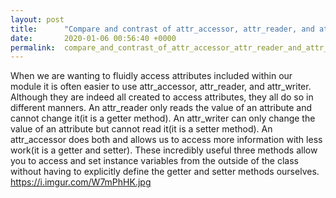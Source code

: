 ```yaml
---
layout: post
title:      "Compare and contrast of attr_accessor, attr_reader, and attr_writer"
date:       2020-01-06 00:56:40 +0000
permalink:  compare_and_contrast_of_attr_accessor_attr_reader_and_attr_writer
---
```


When we are wanting to fluidly access attributes included within our module it is often easier to use attr_accessor, attr_reader, and attr_writer.
Although they are indeed all created to access attributes, they all do so in different manners.
An attr_reader only reads the value of an attribute and cannot change it(it is a getter method). An attr_writer can only change the value of an attribute but cannot read it(it is a setter method). An attr_accessor does both and allows us to access more information with less work(it is a getter and setter).
These incredibly useful three methods allow you to access and set instance variables from the outside of the class without having to explicitly define the getter and setter methods ourselves.
https://i.imgur.com/W7mPhHK.jpg
